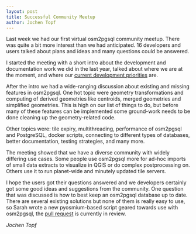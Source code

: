 ```yaml
---
layout: post
title: Successful Community Meetup
author: Jochen Topf
---
```


Last week we had our first virtual osm2pgsql community meetup. There was quite
a bit more interest than we had anticipated. 16 developers and users talked
about plans and ideas and many questions could be answered.

I started the meeting with a short intro about the development and
documentation work we did in the last year, talked about where we are at the
moment, and where our [current development
priorities](https://osm2pgsql.org/contribute/road-map.html) are.

After the intro we had a wide-ranging discussion about existing and missing
features in osm2pgsql. One hot topic were geometry transformations and
computing of derived geometries like centroids, merged geometries and
simplified geometries. This is high on our list of things to do, but before
many of these features can be implemented some ground-work needs to be done
cleaning up the geometry-related code.

Other topics were: tile expiry, multithreading, performance of osm2pgsql and
PostgreSQL, docker scripts, connecting to different types of databases, better
documentation, testing strategies, and many more.

The meeting showed that we have a diverse community with widely differing use
cases. Some people use osm2pgsql more for ad-hoc imports of small data extracts
to visualize in QGIS or do complex postprocessing on. Others use it to run
planet-wide and minutely updated tile servers.

I hope the users got their questions answered and we developers certainly got
some good ideas and suggestions from the community. One question that was
discussed is how to best keep an osm2pgsql database up to date. There are
several existing solutions but none of them is really easy to use, so Sarah
wrote a new pyosmium-based script geared towards use with osm2pgsql, the [pull
request](https://github.com/openstreetmap/osm2pgsql/pull/1411) is currently in
review.

*Jochen Topf*

